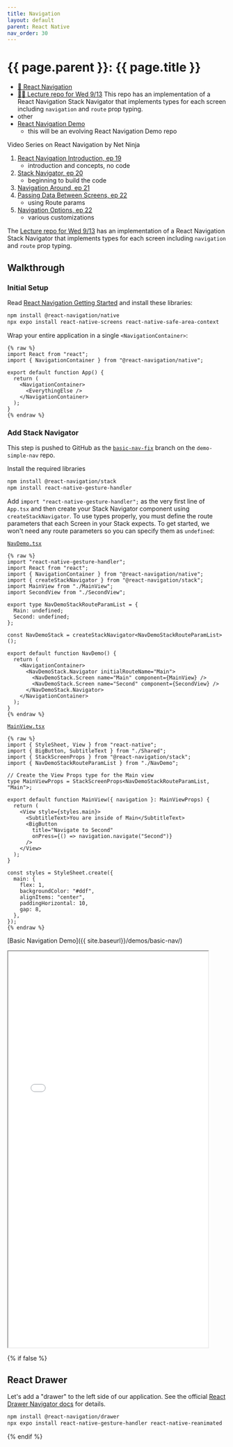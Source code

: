 ```yaml
---
title: Navigation
layout: default
parent: React Native
nav_order: 30
---
```


# {{ page.parent }}: {{ page.title }}

- [📘 React Navigation](https://reactnavigation.org/docs/getting-started/)
- [👨‍🏫  Lecture repo for Wed 9/13](https://github.com/bsu-cs-jb/lecture-09-13-wed)
    This repo has an implementation of a React Navigation Stack Navigator that
    implements types for each screen including `navigation` and `route` prop typing.
- other
- [React Navigation Demo](https://github.com/bsu-cs-jb/demo-navigation)
    - this will be an evolving React Navigation Demo repo

Video Series on React Navigation by Net Ninja

1. [React Navigation Introduction, ep 19](https://www.youtube.com/watch?v=OmQCU-3KPms)
    - introduction and concepts, no code
2. [Stack Navigator, ep 20](https://www.youtube.com/watch?v=cS4PgI3zBzY)
    - beginning to build the code
3. [Navigation Around, ep 21](https://www.youtube.com/watch?v=PMX6GP1TXGo)
4. [Passing Data Between Screens, ep 22](https://www.youtube.com/watch?v=-40TBdSRk6E)
    - using Route params
5. [Navigation Options, ep 22](https://www.youtube.com/watch?v=llPRMRl_ZTM)
    - various customizations


The [Lecture repo for Wed 9/13](https://github.com/bsu-cs-jb/lecture-09-13-wed)
has an implementation of a React Navigation Stack Navigator that implements
types for each screen including `navigation` and `route` prop typing.

## Walkthrough

### Initial Setup

Read [React Navigation Getting Started](https://reactnavigation.org/docs/getting-started/)
and install these libraries:

```bash
npm install @react-navigation/native
npx expo install react-native-screens react-native-safe-area-context
```

Wrap your entire application in a single `<NavigationContainer>`:

```react
{% raw %}
import React from "react";
import { NavigationContainer } from "@react-navigation/native";

export default function App() {
  return (
    <NavigationContainer>
      <EverythingElse />
    </NavigationContainer>
  );
}
{% endraw %}
```

### Add Stack Navigator

This step is pushed to GitHub as the 
[`basic-nav-fix`](https://github.com/bsu-cs-jb/demo-simple-nav/tree/basic-nav-fix)
branch on the `demo-simple-nav` repo.


Install the required libraries

```bash
npm install @react-navigation/stack
npm install react-native-gesture-handler
```

Add `import "react-native-gesture-handler";` as the very first line of `App.tsx`
and then create your Stack Navigator component using `createStackNavigator`. To
use types properly, you must define the route parameters that each Screen in
your Stack expects. To get started, we won't need any route parameters so you
can specify them as `undefined`:

[`NavDemo.tsx`](https://github.com/bsu-cs-jb/demo-simple-nav/blob/basic-nav-fix/NavDemo.tsx)
```react
{% raw %}
import "react-native-gesture-handler";
import React from "react";
import { NavigationContainer } from "@react-navigation/native";
import { createStackNavigator } from "@react-navigation/stack";
import MainView from "./MainView";
import SecondView from "./SecondView";

export type NavDemoStackRouteParamList = {
  Main: undefined;
  Second: undefined;
};

const NavDemoStack = createStackNavigator<NavDemoStackRouteParamList>();

export default function NavDemo() {
  return (
    <NavigationContainer>
      <NavDemoStack.Navigator initialRouteName="Main">
        <NavDemoStack.Screen name="Main" component={MainView} />
        <NavDemoStack.Screen name="Second" component={SecondView} />
      </NavDemoStack.Navigator>
    </NavigationContainer>
  );
}
{% endraw %}
```

[`MainView.tsx`](https://github.com/bsu-cs-jb/demo-simple-nav/blob/basic-nav-fix/MainView.tsx)
```react
{% raw %}
import { StyleSheet, View } from "react-native";
import { BigButton, SubtitleText } from "./Shared";
import { StackScreenProps } from "@react-navigation/stack";
import { NavDemoStackRouteParamList } from "./NavDemo";

// Create the View Props type for the Main view
type MainViewProps = StackScreenProps<NavDemoStackRouteParamList, "Main">;

export default function MainView({ navigation }: MainViewProps) {
  return (
    <View style={styles.main}>
      <SubtitleText>You are inside of Main</SubtitleText>
      <BigButton
        title="Navigate to Second"
        onPress={() => navigation.navigate("Second")}
      />
    </View>
  );
}

const styles = StyleSheet.create({
  main: {
    flex: 1,
    backgroundColor: "#ddf",
    alignItems: "center",
    paddingHorizontal: 10,
    gap: 8,
  },
});
{% endraw %}
```

[Basic Navigation Demo]({{ site.baseurl}}/demos/basic-nav/)

<iframe width=460 height=910 src="{{ site.baseurl}}/demos/basic-nav/">
</iframe>

{% if false %}

## React Drawer

Let's add a "drawer" to the left side of our application. See the official
[React Drawer Navigator docs](https://reactnavigation.org/docs/drawer-navigator)
for details.

```bash
npm install @react-navigation/drawer
npx expo install react-native-gesture-handler react-native-reanimated
```

{% endif %}
